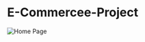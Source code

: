 # E-Commercee-Project
![Home Page](https://github.com/me782003/E-Commercee-Project/assets/92800995/d4f7f53b-e041-453a-94df-277efb76c719)

